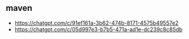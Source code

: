 ## maven 
- https://chatgpt.com/c/91ef161a-3b62-474b-8171-4575b49557e2
- https://chatgpt.com/c/05d997e3-b7b5-471a-ad1e-dc239c8c85db
